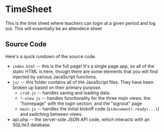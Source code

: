 # TimeSheet

This is the time sheet where teachers can login at a given period and log out. This will essentially be an 
attendece sheet


## Source Code

Here's a quick rundown of the source code.

  * `index.html` -- this is the full page! It's a single page app, so all of the
                    static HTML is here, though there are some elements that
                    you will find injected by various JavaScript functions.
  * `js/`        -- this folder contains all of the JavaScript files. They
                    have been broken up based on their primary purpose.
    - `crud.js`  -- handles saving and loading data.
    - `*-view.js` -- handles functionality for the three main views: the 
                    "homepage" with the login section, and the "signout" page
    - `main.js` -- handles the initial kickoff code (`$(document).ready(...)`)
                    and switching between views.
  * api.php     -- the server-side JSON API code, which interacts with an
                   SQLite3 database.
                   